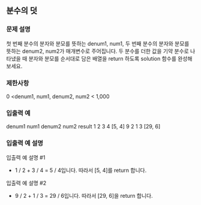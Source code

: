 ## 분수의 덧

### 문제 설명
첫 번째 분수의 분자와 분모를 뜻하는 denum1, num1, 
두 번째 분수의 분자와 분모를 뜻하는 denum2, num2가 매개변수로 주어집니다. 
두 분수를 더한 값을 기약 분수로 나타냈을 때 분자와 분모를 순서대로 담은 배열을 return 하도록 solution 함수를 완성해보세요.

### 제한사항
0 <denum1, num1, denum2, num2 < 1,000

### 입출력 예
denum1	num1	denum2	num2	result
1	2	3	4	[5, 4]
9	2	1	3	[29, 6]

### 입출력 예 설명
입출력 예 설명 #1
+ 1 / 2 + 3 / 4 = 5 / 4입니다. 따라서 [5, 4]를 return 합니다.

입출력 예 설명 #2
+ 9 / 2 + 1 / 3 = 29 / 6입니다. 따라서 [29, 6]을 return 합니다.
